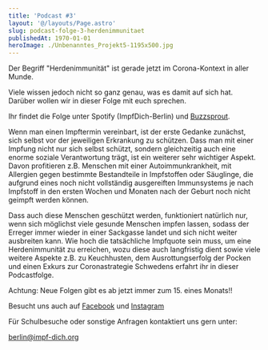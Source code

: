 ```yaml
---
title: 'Podcast #3'
layout: '@/layouts/Page.astro'
slug: podcast-folge-3-herdenimmunitaet
publishedAt: 1970-01-01
heroImage: ./Unbenanntes_Projekt5-1195x500.jpg
---
```


Der Begriff "Herdenimmunität" ist gerade jetzt im Corona-Kontext in aller Munde.

Viele wissen jedoch nicht so ganz genau, was es damit auf sich hat. Darüber wollen wir in dieser Folge mit euch sprechen.

Ihr findet die Folge unter Spotify (ImpfDich-Berlin) und [Buzzsprout](https://www.buzzsprout.com/1214552/6305584.mp3).

Wenn man einen Impftermin vereinbart, ist der erste Gedanke zunächst, sich selbst vor der jeweiligen Erkrankung zu schützen. Dass man mit einer Impfung nicht nur sich selbst schützt, sondern gleichzeitig auch eine enorme soziale Verantwortung trägt, ist ein weiterer sehr wichtiger Aspekt.  Davon profitieren z.B. Menschen mit einer Autoimmunkrankheit, mit Allergien gegen bestimmte Bestandteile in Impfstoffen oder Säuglinge, die aufgrund eines noch nicht vollständig ausgereiften Immunsystems je nach Impfstoff in den ersten Wochen und Monaten nach der Geburt noch nicht geimpft werden können.

Dass auch diese Menschen geschützt werden, funktioniert natürlich nur, wenn sich möglichst viele gesunde Menschen impfen lassen, sodass der Erreger immer wieder in einer Sackgasse landet und sich nicht weiter ausbreiten kann. Wie hoch die tatsächliche Impfquote sein muss, um eine Herdenimmunität zu erreichen, wozu diese auch langfristig dient sowie viele weitere Aspekte z.B. zu Keuchhusten, dem Ausrottungserfolg der Pocken und einen Exkurs zur Coronastrategie Schwedens erfahrt ihr in dieser Podcastfolge.

Achtung: Neue Folgen gibt es ab jetzt immer zum 15. eines Monats!!

Besucht uns auch auf [Facebook](https://www.facebook.com/Impf-Dich-Berlin-107077787676165/) und [Instagram](https://www.instagram.com/impfdich_berlin/?hl=de)

Für Schulbesuche oder sonstige Anfragen kontaktiert uns gern unter:

berlin@impf-dich.org
